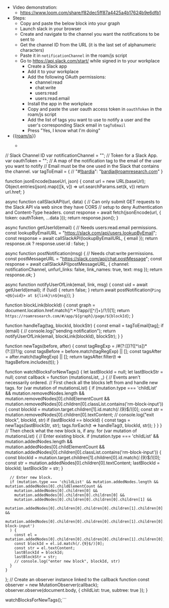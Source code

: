 - Video demonstration:
    - https://www.loom.com/share/f82dec5ff87a4425a4b17624b9e6dfb1
- Steps:
    - Copy and paste the below block into your graph
    - Launch slack in your browser
    - Create and navigate to the channel you want the notifications to be sent to
    - Get the channel ID from the URL (it is the last set of alphanumeric characters)
    - Paste it in `notificationChannel` in the roam/js script
    - Go to https://api.slack.com/start/ while signed in to your workplace
        - Create a Slack app
        - Add it to your workplace
        - Add the following OAuth permissions:
            - channel:read
            - chat:write
            - users:read
            - users:read.email
        - Install the app in the workplace
        - Copy and paste the user oauth access token in `oauthToken` in the roam/js script
        - Add the list of tags you want to use to notify a user and the user's corresponding Slack email in `tagToEmail`
        - Press "Yes, I know what I'm doing"
- {{[roam/js](<roam/js.md>)}}
    - ```javascript
// Slack Channel ID 
var notificationChannel = "";
// Token for a Slack App.
var oauthToken = "";
// A map of the notification tag to the email of the user you want to notify
// Email must be the one used in the Slack that contains the channel.
var tagToEmail = {
	// "#[!bardia](<!bardia.md>)": "bardia@roamresearch.com"
}

function jsonEncode(baseUrl, json) {
  const url = new URL(baseUrl);
  Object.entries(json).map(([k, v]) => url.searchParams.set(k, v))
  return url.href;
}

async function callSlackAPI(url, data) {
  // Can only submit GET requests to the Slack API via web since they have CORS
  // setup to deny Authentication and Content-Type headers.
  const response = await fetch(jsonEncode(url, { token: oauthToken, ...data }));
  return response.json();
}

async function getUserId(email) {
  // Needs users:read.email permissions.
  const lookupByEmailURL = "https://slack.com/api/users.lookupByEmail";
  const response = await callSlackAPI(lookupByEmailURL, { email });
  return response.ok ? response.user.id : false;
}

async function postNotification(msg) {
  // Needs chat:write permissions.
  const postMessageURL = "https://slack.com/api/chat.postMessage";
  const response = await callSlackAPI(postMessageURL, {
    channel: notificationChannel,
    unfurl_links: false,
    link_names: true,
    text: msg
  });
  return response.ok;
}

async function notifyUserOfLink(email, link, msg) {
  const uid = await getUserId(email);
  if (!uid) {
    return false;
  }
  return await postNotification(`Ping <@${uid}> at ${link}\n${msg}`);
}

function blockLink(blockId) {
  const graph = document.location.href.match(/^.*?\/app\/([^\/]+)\/?/)[1];
  return `https://roamresearch.com/#/app/${graph}/page/${blockId}`;
}

function handleTag(tag, blockId, blockStr) {
  const email = tagToEmail[tag];
  if (email) {
    // console.log("sending notification");
    return notifyUserOfLink(email, blockLink(blockId), blockStr);
  }
}

function newTags(before, after) {
  const tagRegExp = /#(?:\[\[)?([^\s])*(?:\]\])?/g;
  const tagsBefore = before.match(tagRegExp) || [];
  const tagsAfter = after.match(tagRegExp) || [];
  return tagsAfter.filter(t => !tagsBefore.includes(t));
}

function watchBlocksForNewTags() {
  let lastBlockId = null;
  let lastBlockStr = null;
  const callback = function (mutationsList, _) {
    // Events aren't necessarily ordered.
    // First check all the blocks left from and handle new tags.
    for (var mutation of mutationsList) {
      if (mutation.type === 'childList' && mutation.removedNodes.length && mutation.removedNodes[0].childElementCount && mutation.removedNodes[0].children[0].classList.contains('rm-block-input')) {
        const blockId = mutation.target.children[1].id.match(/.{9}$/)[0];
        const str = mutation.removedNodes[0].children[0].textContent;
        // console.log("exit block", blockId, str)
        if (lastBlockId == blockId) {
          const tags = newTags(lastBlockStr, str);
          tags.forEach(t => handleTag(t, blockId, str));
        }
      }
    }
    // Then check what the new block is, if any.
    for (var mutation of mutationsList) {
      // Enter existing block.
      if (mutation.type === 'childList' && mutation.addedNodes.length && mutation.addedNodes[0].childElementCount && mutation.addedNodes[0].children[0].classList.contains('rm-block-input')) {
        const blockId = mutation.target.children[1].children[0].id.match(/.{9}$/)[0];
        const str = mutation.addedNodes[0].children[0].textContent;
        lastBlockId = blockId;
        lastBlockStr = str;
      }

      // Enter new block.
      if (mutation.type === 'childList' && mutation.addedNodes.length && mutation.addedNodes[0].childElementCount &&
        mutation.addedNodes[0].children[0] &&
        mutation.addedNodes[0].children[0].children[0] &&
        mutation.addedNodes[0].children[0].children[0].children[1] &&
        mutation.addedNodes[0].children[0].children[0].children[1].children[0] &&
        mutation.addedNodes[0].children[0].children[0].children[1].children[0].classList.contains('rm-block-input')
      ) {
        const el = mutation.addedNodes[0].children[0].children[0].children[1].children[0];
        const blockId = el.id.match(/.{9}$/)[0];
        const str = el.textContent;
        lastBlockId = blockId;
        lastBlockStr = str;
        // console.log("enter new block", blockId, str)
      }
    }
  };
  // Create an observer instance linked to the callback function
  const observer = new MutationObserver(callback);
  observer.observe(document.body, { childList: true, subtree: true });
}

watchBlocksForNewTags();```
